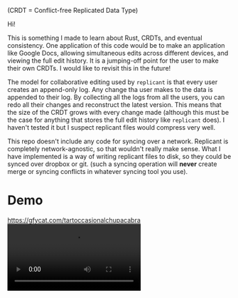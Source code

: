 (CRDT = Conflict-free Replicated Data Type)

Hi!

This is something I made to learn about Rust, CRDTs, and eventual consistency. One application of this code would be to make an application like Google Docs, allowing simultaneous edits across different devices, and viewing the full edit history. It is a jumping-off point for the user to make their own CRDTs. I would like to revisit this in the future! 

The model for collaborative editing used by `replicant` is that every user creates an append-only log. Any change tha user makes to the data is appended to their log. By collecting all the logs from all the users, you can redo all their changes and reconstruct the latest version. This means that the size of the CRDT grows with every change made (although this must be the case for anything that stores the full edit history like `replicant` does). I haven't tested it but I suspect replicant files would compress very well.

This repo doesn't include any code for syncing over a network. Replicant is completely network-agnostic, so that wouldn't really make sense. What I have implemented is a way of writing replicant files to disk, so they could be synced over dropbox or git. (such a syncing operation will __never__ create merge or syncing conflicts in whatever syncing tool you use).

# Demo

<https://gfycat.com/tartoccasionalchupacabra>
![demo](https://thumbs.gfycat.com/TartOccasionalChupacabra-mobile.mp4)
